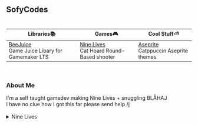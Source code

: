 <h2> SofyCodes </h2>

#
| Libraries📚 | Games🎮 |  Cool Stuff⛅  |
| ----------- | ----------- | ----------- |
| [BeeJuice](https://github.com/sofycodes/beeJuice) <br>Game Juice Libary for Gamemaker LTS | [Nine Lives](https://sofydev.itch.io/nine-lives) <br>Cat Hoard Round-Based shooter| [Aseprite](https://github.com/catppuccin/aseprite) <br>Catppuccin Aseprite themes |

<br>

<h3> About Me </h3>
I'm a self taught gamedev making Nine Lives + snuggling BLÅHAJ<br>
I have no clue how I got this far please send help /j <br>

<br>

<details><summary> Nine Lives </summary>

<h3> Nine Lives Roadmap</h3>

<p align="center">
	<img src="assets/roadmap.png"/>
</p>
</details>

